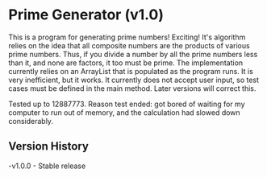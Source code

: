 Prime Generator (v1.0)
=============================

This is a program for generating prime numbers! Exciting! It's algorithm relies on the idea that all composite numbers are the products of various prime numbers. Thus, if you divide a number by all the prime numbers less than it, and none are factors, it too must be prime. The implementation currently relies on an ArrayList<Integer> that is populated as the program runs. It is very inefficient, but it works. It currently does not accept user input, so test cases must be defined in the main method. Later versions will correct this.

Tested up to 12887773. Reason test ended: got bored of waiting for my computer to run out of memory, and the calculation had slowed down considerably.

Version History
-----------------
-v1.0.0 - Stable release
